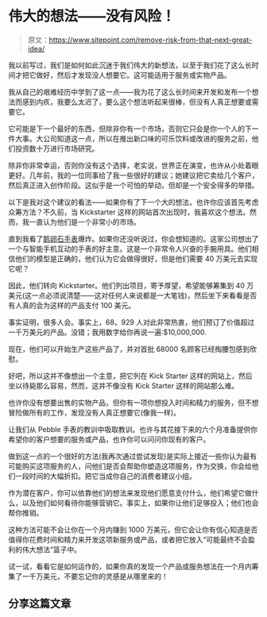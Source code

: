 # 伟大的想法——没有风险！

> 原文：<https://www.sitepoint.com/remove-risk-from-that-next-great-idea/>

我以前写过，我们是如何如此沉迷于我们伟大的新想法，以至于我们花了这么长时间才把它做好，然后才发现没人想要它。这可能适用于服务或实物产品。

我从自己的艰难经历中学到了这一点——我为花了这么长时间来开发和发布一个想法而感到内疚，我要么太迟了，要么这个想法听起来很棒，但没有人真正想要或需要它。

它可能是下一个最好的东西，但除非你有一个市场，否则它只会是你一个人的下一件大事。大公司知道这一点，所以在推出新口味的可乐饮料或改进的服务之前，他们投资数十万进行市场研究。

除非你非常幸运，否则你没有这个选择，老实说，世界正在演变，也许从小处着眼更好。几年前，我的一位同事给了我一些很好的建议；她建议把它卖给几个客户，然后真正进入创作阶段。这似乎是一个可怕的举动，但却是一个安全得多的举措。

以下是我对这个建议的看法——如果你有了下一个大的想法，也许你应该首先考虑众筹方法？不久前，当 Kickstarter 这样的网站首次出现时，我喜欢这个想法。然而，我一直认为他们是一个非常小的市场。

直到我看了[鹅卵石手表](http://www.kickstarter.com/projects/597507018/pebble-e-paper-watch-for-iphone-and-android)爆炸。如果你还没听说过，你会想知道的。这家公司想出了一个与智能手机互动的手表的好主意。这是一个非常令人兴奋的手腕用具。他们相信他们的模型是正确的，他们认为它会做得很好，但是他们需要 40 万美元去实现它呢？

因此，他们转向 Kickstarter。他们列出项目，寄予厚望，希望能够筹集到 40 万美元(这一点必须说清楚——这对任何人来说都是一大笔钱)，然后坐下来看看是否有人真的会为这样的产品支付 100 美元。

事实证明，很多人会。事实上，68，929 人对此非常热衷，他们预订了价值超过一千万美元的产品。没错；我用数字给你再说一遍:$10,000,000.

现在，他们可以开始生产这些产品了，并对首批 68000 名顾客已经掏腰包感到欣慰。

好吧，所以这并不像想出一个主意，把它列在 Kick Starter 这样的网站上，然后坐以待毙那么容易，然而，这并不像没有 Kick Starter 这样的网站那么难。

也许你没有想要出售的实物产品，但你有一项你想投入时间和精力的服务，但不想冒险做所有的工作，发现没有人真正想要它(像我一样)。

让我们从 Pebble 手表的教训中吸取教训。也许与其花接下来的六个月准备提供你希望你的客户想要的服务或产品，也许你可以问问你现有的客户。

做到这一点的一个很好的方法(我再次通过尝试发现)是实际上接近一些你认为最有可能购买这项服务的人，问他们是否会帮助你塑造这项服务，作为交换，你会给他们一段时间的大幅折扣。把它当成你自己的消费者建议小组。

作为潜在客户，你可以依靠他们的想法来发现他们愿意支付什么，他们希望它做什么，以及他们如何看待你能够营销它。事实上，如果你让他们足够投入；他们也会帮你推销。

这种方法可能不会让你在一个月内赚到 1000 万美元，但它会让你有信心知道是否值得你花费时间和精力来开发这项新服务或产品，或者把它放入“可能最终不会盈利的伟大想法”篮子中。

试一试，看看它是如何运作的，如果你真的发现一个产品或服务想法在一个月内筹集了一千万美元，不要忘记你的灵感是从哪里来的！

## 分享这篇文章